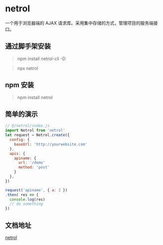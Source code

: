 # netrol

一个用于浏览器端的 AJAX 请求库。采用集中存储的方式，管理项目的服务端接口。

## 通过脚手架安装

> npm install netrol-cli -D

> npx netrol

## npm 安装

> npm install netrol

## 简单的演示

```javascript
// @/netrol/index.js
import Netrol from 'netrol'
let request = Netrol.create({
  config: {
    baseUrl: 'http://yourwebsite.com'
  },
  apis: {
    apiname: {
      url: '/demo'
      method: 'post'
    } 
  },
})

request('apiname', { a: 2 })
.then( res => {
  console.log(res)
  // do something
})
```

## 文档地址

[netrol](https://ieujen.github.io/netrol-doc/)